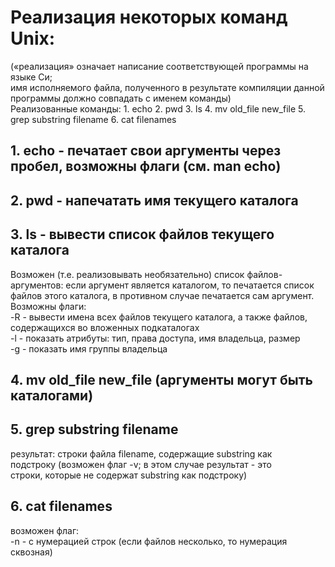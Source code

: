 # Реализация некоторых команд Unix:  
(«реализация» означает написание соответствующей программы на языке Си;  
имя исполняемого файла, полученного в результате компиляции данной программы должно совпадать с именем команды)  
Реализованные команды: 1. echo 2. pwd 3. ls 4. mv old_file new_file 5. grep substring filename 6. cat filenames



## 1. echo - печатает свои аргументы через пробел, возможны флаги (см. man echo)  
## 2. pwd - напечатать имя текущего каталога  
## 3. ls - вывести список файлов текущего каталога  
Возможен (т.е. реализовывать необязательно) список файлов-аргументов: если аргумент является каталогом, то печатается список файлов этого каталога, в противном случае   печатается сам аргумент.  
Возможны флаги:  
-R - вывести имена всех файлов текущего каталога, а также файлов, содержащихся во вложенных подкаталогах  
-l - показать атрибуты: тип, права доступа, имя владельца, размер  
-g - показать имя группы владельца  

## 4. mv old_file new_file (аргументы могут быть каталогами)  
## 5. grep substring filename   
результат: строки файла filename, содержащие substring как  
подстроку (возможен флаг -v; в этом случае результат - это  
строки, которые не содержат substring как подстроку)  
## 6. cat filenames  
возможен флаг:  
-n - с нумерацией строк (если файлов несколько, то нумерация сквозная)  
